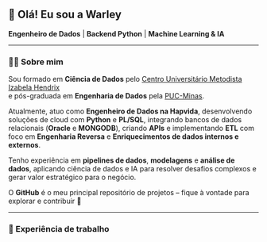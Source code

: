 ## 👋 Olá! Eu sou a Warley

**Engenheiro de Dados** | **Backend Python** | **Machine Learning & IA**

---

### 👩‍💻 Sobre mim  
Sou formado em **Ciência de Dados** pelo [Centro Universitário Metodista Izabela Hendrix](http://izabelahendrix.edu.br)  
e pós-graduada em **Engenharia de Dados** pela [PUC-Minas](https://www.pucminas.br/destaques/Paginas/default.aspx).  

Atualmente, atuo como **Engenheiro de Dados na Hapvida**, desenvolvendo soluções de cloud com **Python** e **PL/SQL**, integrando bancos de dados relacionais (**Oracle** e **MONGODB**), criando **APIs** e implementando **ETL** com foco em **Engenharia Reversa** e **Enriquecimentos de dados internos e externos**.  

Tenho experiência em **pipelines de dados**, **modelagens** e **análise de dados**, aplicando ciência de dados e IA para resolver desafios complexos e gerar valor estratégico para o negócio.  

O **GitHub** é o meu principal repositório de projetos – fique à vontade para explorar e contribuir 🚀  

---

### 💼 Experiência de trabalho  
